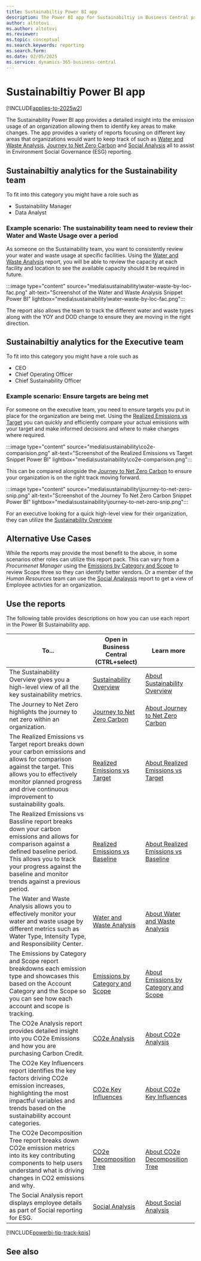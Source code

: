 ```yaml
---
title: Sustainabiltiy Power BI app
description: The Power BI app for Sustainabiltiy in Business Central provides comprehensive Sustainabiltiy analytics to stakeholders at all levels of your organization.
author: altotovi
ms.author: altotovi
ms.reviewer: 
ms.topic: conceptual
ms.search.keywords: reporting
ms.search.form: 
ms.date: 02/05/2025
ms.service: dynamics-365-business-central
---
```


# Sustainabiltiy Power BI app

[!INCLUDE[applies-to-2025w2]()]


The Sustainability Power BI app provides a detailed insight into the emission usage of an organization allowing them to identify key areas to make changes. The app provides a variety of reports focusing on different key areas that organizations would want to keep track of such as [Water and Waste Analysis](sustainability-powerbi-water-and-waste-analysis.md), [Journey to Net Zero Carbon](sustainability-powerbi-journey-to-net-zero-carbon.md) and [Social Analysis](https://businesscentral.dynamics.com?page=37091) all to assist in Environment Social Governance (ESG) reporting.


## Sustainabiltiy analytics for the Sustainability team

To fit into this category you might have a role such as
- Sustainability Manager 
- Data Analyst

### Example scenario: The sustainability team need to review their Water and Waste Usage over a period

As someone on the Sustainability team, you want to consistently review your water and waste usage at specific facilities. Using the [Water and Waste Analysis](sustainability-powerbi-water-and-waste-analysis.md) report, you will be able to review the capacity at each facility and location to see the available capacity should it be required in future.

:::image type="content" source="media\sustainability\water-waste-by-loc-fac.png" alt-text="Screenshot of the Water and Waste Analysis Snippet Power BI" lightbox="media\sustainability\water-waste-by-loc-fac.png":::

The report also allows the team to track the different water and waste types along with the YOY and DOD change to ensure they are moving in the right direction.


## Sustainabiltiy analytics for the Executive team
To fit into this category you might have a role such as
- CEO
- Chief Operating Officer
- Chief Sustainability Officer

### Example scenario: Ensure targets are being met

For someone on the executive team, you need to ensure targets you put in place for the organization are being met. Using the  [Realized Emissions vs Target](sustainability-powerbi-realized-emissions-vs-target.md) you can quickly and efficiently compare your actual emissions with your target and make informed decisions and where to make changes where required.

:::image type="content" source="media\sustainability\co2e-comparision.png" alt-text="Screenshot of the Realized Emissions vs Target Snippet Power BI" lightbox="media\sustainability\co2e-comparision.png":::

This can be compared alongside the [Journey to Net Zero Carbon](sustainability-powerbi-journey-to-net-zero-carbon.md) to ensure your organization is on the right track moving forward.

:::image type="content" source="media\sustainability\journey-to-net-zero-snip.png" alt-text="Screenshot of the Journey To Net Zero Carbon Snippet Power BI" lightbox="media\sustainability\journey-to-net-zero-snip.png":::

For an executive looking for a quick high-level view for their organization, they can utilize the [Sustainability Overview](sustainability-powerbi-sustainability-overview.md)

## Alternative Use Cases

While the reports may provide the most benefit to the above, in some scenarios other roles can utilize this report pack. This can vary from a *Procurmenet Manager* using the [Emissions by Category and Scope](sustainability-powerbi-emissions-by-category-and-scope.md) to review Scope three so they can identify better vendors. Or a member of the *Human Resources* team can use the [Social Analaysis](sustainability-powerbi-social-analysis.md) report to get a view of Employee activties for an organization.


## Use the reports

The following table provides descriptions on how you can use each report in the Power BI Sustainability app.

|To... | Open in Business Central (CTRL+select) | Learn more |
|------|---------------------------------------|----------- |
|The Sustainability Overview gives you a high-level view of all the key sustainability metrics.| [Sustainability Overview](https://businesscentral.dynamics.com?page=37084) | [About Sustainability Overview](sustainability-powerbi-sustainability-overview.md)|
|The Journey to Net Zero highlights the journey to net zero within an organization.| [Journey to Net Zero Carbon](https://businesscentral.dynamics.com?page=37090) | [About Journey to Net Zero Carbon](sustainability-powerbi-journey-to-net-zero-carbon.md)|
|The Realized Emissions vs Target report breaks down your carbon emissions and allows for comparison against the target. This allows you to effectively monitor planned progress and drive continuous improvement to sustainability goals.| [Realized Emissions vs Target](https://businesscentral.dynamics.com?page=37085) | [About Realized Emissions vs Target](sustainability-powerbi-realized-emissions-vs-target.md)|
|The Realized Emissions vs Bassline report breaks down your carbon emissions and allows for comparison against a defined baseline period. This allows you to track your progress against the baseline and monitor trends against a previous period.| [Realized Emissions vs Baseline](https://businesscentral.dynamics.com?page=37086) | [About Realized Emissions vs Baseline](sustainability-powerbi-realized-emissions-vs-baseline.md)|
|The Water and Waste Analysis allows you to effectively monitor your water and waste usage by different metrics such as Water Type, Intensity Type, and Responsibility Center.| [Water and Waste Analysis](https://businesscentral.dynamics.com?page=37087) | [About Water and Waste Analysis](sustainability-powerbi-water-and-waste-analysis.md)|
|The Emissions by Category and Scope report breakdowns each emission type and showcases this based on the Account Category and the Scope so you can see how each account and scope is tracking. | [Emissions by Category and Scope](https://businesscentral.dynamics.com?page=37088) | [About Emissions by Category and Scope](sustainability-powerbi-emissions-by-category-and-scope.md)|
|The CO2e Analysis report provides detailed insight into you CO2e Emissions and how you are purchasing Carbon Credit.| [CO2e Analysis](https://businesscentral.dynamics.com?page=37089) | [About CO2e Analysis](sustainability-powerbi-co2e-analysis.md)|
|The CO2e Key Influencers report identifies the key factors driving CO2e emission increases, highlighting the most impactful variables and trends based on the sustainability account categories.| [CO2e Key Influences](https://businesscentral.dynamics.com?page=37093) | [About CO2e Key Influences](sustainability-powerbi-co2e-key-influences.md)|
|The CO2e Decomposition Tree report breaks down CO2e emission metrics into its key contributing components to help users understand what is driving changes in CO2 emissions and why.| [CO2e Decomposition Tree](https://businesscentral.dynamics.com?page=37108) | [About CO2e Decomposition Tree](sustainability-powerbi-co2e-decomposition-tree.md)|
|The Social Analysis report displays employee details as part of Social reporting for ESG. | [Social Analysis](https://businesscentral.dynamics.com?page=37091) | [About Social Analysis](sustainability-powerbi-social-analysis.md)|

[!INCLUDE[powerbi-tip-track-kpis](includes/powerbi-tip-track-kpis.md)]

## See also